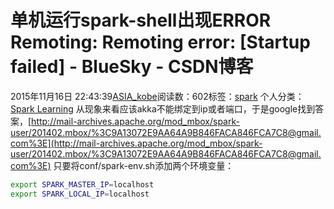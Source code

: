 # 单机运行spark-shell出现ERROR Remoting: Remoting error: [Startup failed] - BlueSky - CSDN博客
2015年11月16日 22:43:39[ASIA_kobe](https://me.csdn.net/ASIA_kobe)阅读数：602标签：[spark](https://so.csdn.net/so/search/s.do?q=spark&t=blog)
个人分类：[Spark Learning](https://blog.csdn.net/ASIA_kobe/article/category/5912555)
从现象来看应该akka不能绑定到ip或者端口，于是google找到答案，[http://mail-archives.apache.org/mod_mbox/spark-user/201402.mbox/%3C9A13072E9AA64A9B846FACA846FCA7C8@gmail.com%3E](http://mail-archives.apache.org/mod_mbox/spark-user/201402.mbox/%3C9A13072E9AA64A9B846FACA846FCA7C8@gmail.com%3E)
只要将conf/spark-env.sh添加两个环境变量：
```bash
export SPARK_MASTER_IP=localhost
export SPARK_LOCAL_IP=localhost
```
